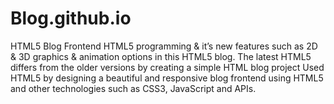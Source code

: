 # Blog.github.io
HTML5 Blog Frontend
HTML5 programming & it’s new features such as 2D & 3D graphics & animation options in this HTML5 blog.
The latest HTML5 differs from the older versions by creating a simple HTML blog project
Used HTML5 by designing a beautiful and responsive blog frontend using HTML5 and other technologies such as CSS3, JavaScript and APIs.
